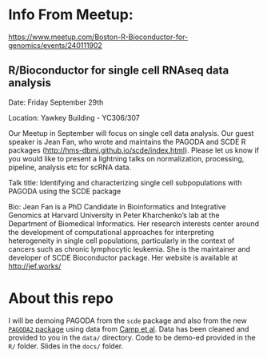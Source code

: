 # Info From Meetup:

https://www.meetup.com/Boston-R-Bioconductor-for-genomics/events/240111902

## R/Bioconductor for single cell RNAseq data analysis

Date: Friday September 29th

Location: Yawkey Building - YC306/307 

Our Meetup in September will focus on single cell data analysis. Our guest speaker is Jean Fan, who wrote and maintains the PAGODA and SCDE R packages (http://hms-dbmi.github.io/scde/index.html).    Please let us know if you would like to present a lightning talks on normalization, processing, pipeline, analysis etc for scRNA data. 

Talk title: Identifying and characterizing single cell subpopulations with PAGODA using the SCDE package 

Bio: Jean Fan is a PhD Candidate in Bioinformatics and Integrative Genomics at Harvard University in Peter Kharchenko’s lab at the Department of Biomedical Informatics. Her research interests center around the development of computational approaches for interpreting heterogeneity in single cell populations, particularly in the context of cancers such as chronic lymphocytic leukemia. She is the maintainer and developer of SCDE Bioconductor package. Her website is available at http://jef.works/

# About this repo

I will be demoing PAGODA from the `scde` package and also from the new [`PAGODA2` package](https://github.com/hms-dbmi/pagoda2) using data from [Camp et al](http://www.pnas.org/content/112/51/15672). Data has been cleaned and provided to you in the `data/` directory. Code to be demo-ed provided in the `R/` folder. Slides in the `docs/` folder.